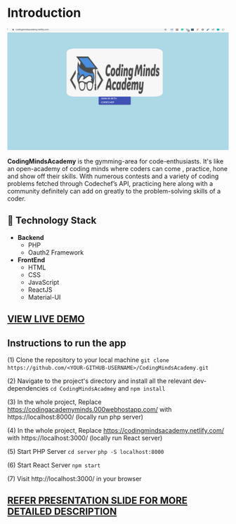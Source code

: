 # Introduction

![](https://github.com/Manvityagi/codechef-contest/blob/master/images/Landing.png)

**CodingMindsAcademy** is the gymming-area for code-enthusiasts. It's like an open-academy of coding minds where coders can come , practice, hone and show off their skills. With numerous contests and a variety of coding problems fetched through Codechef’s API, practicing here along with a community definitely can add on greatly to the problem-solving skills of a coder.

## 🚧 Technology Stack

- **Backend**
  - PHP
  - Oauth2 Framework
- **FrontEnd**
  - HTML
  - CSS
  - JavaScript
  - ReactJS
  - Material-UI

## [VIEW LIVE DEMO](https://codingmindsacademy.netlify.com/)

## Instructions to run the app
(1) Clone the repository to your local machine
`git clone https://github.com/<YOUR-GITHUB-USERNAME>/CodingMindsAcademy.git`

(2) Navigate to the project's directory and install all the relevant dev-dependencies
`cd CodingMindsAcadmey` and `npm install`

(3) In the whole project, Replace https://codingacademyminds.000webhostapp.com/ with https://localhost:8000/ (locally run php server)


(4) In the whole project, Replace https://codingmindsacademy.netlify.com/
 with https://localhost:3000/ (locally run React server)

(5) Start PHP Server
`cd server`
`php -S localhost:8000`

(6) Start React Server
`npm start`

(7) Visit http://localhost:3000/ in your browser



## [REFER PRESENTATION SLIDE FOR MORE DETAILED DESCRIPTION](https://docs.google.com/presentation/d/1b4ofMzKDZ9IWYtFAYaVS_rI0eWPATnIjMTRPZhwhWPw/edit?usp=sharing)

